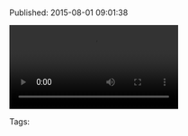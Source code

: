 
# 

Published: 2015-08-01 09:01:38

<video type="video/mp4" src="125583764874.mp4"></video>

Tags: 
